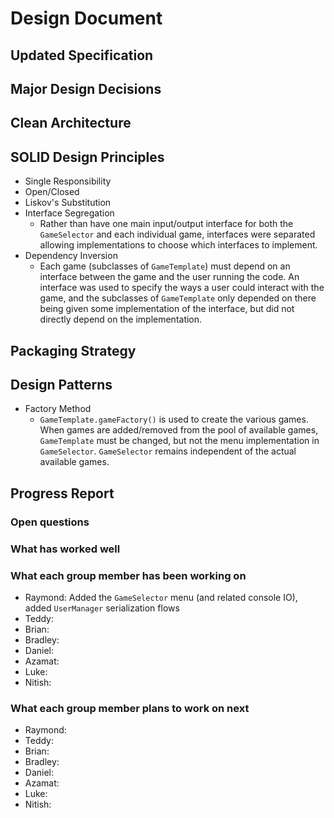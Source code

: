 # Design Document

## Updated Specification


## Major Design Decisions


## Clean Architecture

## SOLID Design Principles

* Single Responsibility
* Open/Closed
* Liskov's Substitution
* Interface Segregation
  * Rather than have one main input/output interface for both the `GameSelector` and each individual game, interfaces were separated allowing implementations to choose which interfaces to implement.
* Dependency Inversion
  * Each game (subclasses of `GameTemplate`) must depend on an interface between the game and the user running the code. An interface was used to specify the ways a user could interact with the game, and the subclasses of `GameTemplate` only depended on there being given some implementation of the interface, but did not directly depend on the implementation.

## Packaging Strategy

## Design Patterns

* Factory Method
  * `GameTemplate.gameFactory()` is used to create the various games. When games are added/removed from the pool of available games, `GameTemplate` must be changed, but not the menu implementation in `GameSelector`. `GameSelector` remains independent of the actual available games.


## Progress Report

### Open questions

### What has worked well

### What each group member has been working on

* Raymond: Added the `GameSelector` menu (and related console IO), added `UserManager` serialization flows
* Teddy:
* Brian:
* Bradley:
* Daniel:
* Azamat:
* Luke:
* Nitish:

### What each group member plans to work on next
* Raymond:
* Teddy:
* Brian:
* Bradley:
* Daniel:
* Azamat:
* Luke:
* Nitish:

